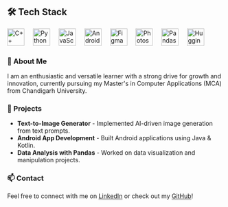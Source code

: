 ## 🛠 Tech Stack

<div align="left">
  <img src="https://cdn.jsdelivr.net/gh/devicons/devicon/icons/cplusplus/cplusplus-original.svg" height="40" alt="C++ logo"  />
  <img width="12" />
  <img src="https://cdn.jsdelivr.net/gh/devicons/devicon/icons/python/python-original.svg" height="40" alt="Python logo"  />
  <img width="12" />
  <img src="https://cdn.jsdelivr.net/gh/devicons/devicon/icons/javascript/javascript-original.svg" height="40" alt="JavaScript logo"  />
  <img width="12" />
  <img src="https://cdn.jsdelivr.net/gh/devicons/devicon/icons/androidstudio/androidstudio-original.svg" height="40" alt="Android Studio logo"  />
  <img width="12" />
  <img src="https://cdn.jsdelivr.net/gh/devicons/devicon/icons/figma/figma-original.svg" height="40" alt="Figma logo"  />
  <img width="12" />
  <img src="https://cdn.jsdelivr.net/gh/devicons/devicon/icons/photoshop/photoshop-plain.svg" height="40" alt="Photoshop logo"  />
  <img width="12" />
  <img src="https://cdn.jsdelivr.net/gh/devicons/devicon/icons/pandas/pandas-original.svg" height="40" alt="Pandas logo"  />
  <img width="12" />
  <img src="https://huggingface.co/front/assets/huggingface_logo-noborder.svg" height="40" alt="Hugging Face logo"  />
</div>

### 📌 About Me
I am an enthusiastic and versatile learner with a strong drive for growth and innovation, currently pursuing my Master's in Computer Applications (MCA) from Chandigarh University.

### 🚀 Projects
- **Text-to-Image Generator** - Implemented AI-driven image generation from text prompts.
- **Android App Development** - Built Android applications using Java & Kotlin.
- **Data Analysis with Pandas** - Worked on data visualization and manipulation projects.

### 📫 Contact
Feel free to connect with me on [LinkedIn](https://www.linkedin.com/in/nikunj-modgill-813515216/) or check out my [GitHub](https://github.com/NikunjModgill)!
